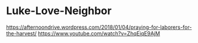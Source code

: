 # Luke-Love-Neighbor
https://afternoondrive.wordpress.com/2018/01/04/praying-for-laborers-for-the-harvest/ https://www.youtube.com/watch?v=ZhqEiqE9AjM

